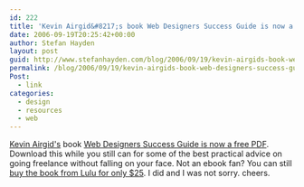 ```yaml
---
id: 222
title: 'Kevin Airgid&#8217;s book Web Designers Success Guide is now a free PDF'
date: 2006-09-19T20:25:42+00:00
author: Stefan Hayden
layout: post
guid: http://www.stefanhayden.com/blog/2006/09/19/kevin-airgids-book-web-designers-success-guide-is-now-a-free-pdf/
permalink: /blog/2006/09/19/kevin-airgids-book-web-designers-success-guide-is-now-a-free-pdf/
Post:
  - link
categories:
  - design
  - resources
  - web
---
```

<p><a href="http://www.airgid.com/">Kevin Airgid's</a> book <a href="http://book.airgid.com/">Web Designers Success Guide is now a free PDF</a>. Download this while you still can for some of the best practical advice on going freelance without falling on your face. Not an ebook fan? You can still <a href="http://www.lulu.com/content/147697">buy the book from Lulu for only $25</a>. I did and I was not sorry. cheers.
</p>
